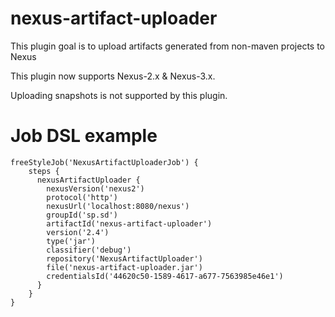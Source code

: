 # nexus-artifact-uploader

This plugin goal is to upload artifacts generated from non-maven projects to Nexus

This plugin now supports Nexus-2.x & Nexus-3.x.

Uploading snapshots is not supported by this plugin.

# Job DSL example

    freeStyleJob('NexusArtifactUploaderJob') {
        steps {
          nexusArtifactUploader {
            nexusVersion('nexus2')
            protocol('http')
            nexusUrl('localhost:8080/nexus')
            groupId('sp.sd')
            artifactId('nexus-artifact-uploader')
            version('2.4')
            type('jar')
            classifier('debug')
            repository('NexusArtifactUploader')
            file('nexus-artifact-uploader.jar')
            credentialsId('44620c50-1589-4617-a677-7563985e46e1')
          }
        }
    }
